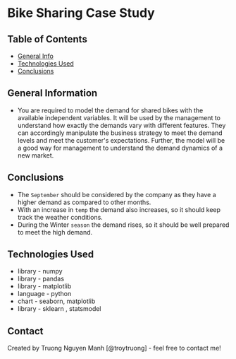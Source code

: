 # Bike Sharing Case Study


## Table of Contents
* [General Info](#general-information)
* [Technologies Used](#technologies-used)
* [Conclusions](#conclusions)

<!-- You can include any other section that is pertinent to your problem -->

## General Information
- You are required to model the demand for shared bikes with the available independent variables. It will be used by the management to understand how exactly the demands vary with different features. They can accordingly manipulate the business strategy to meet the demand levels and meet the customer's expectations. Further, the model will be a good way for management to understand the demand dynamics of a new market.

<!-- You don't have to answer all the questions - just the ones relevant to your project. -->

## Conclusions
- The `September` should be considered by the company as they have a higher demand as compared to other months.
- With an increase in `temp` the demand also increases, so it should keep track the weather conditions.
- During the Winter `season` the demand rises, so it should be well prepared to meet the high demand.

<!-- You don't have to answer all the questions - just the ones relevant to your project. -->


## Technologies Used
- library - numpy
- library - pandas
- library - matplotlib
- language - python
- chart - seaborn, matplotlib
- library - sklearn , statsmodel

<!-- As the libraries versions keep on changing, it is recommended to mention the version of library used in this project -->

## Contact
Created by Truong Nguyen Manh [@troytruong] - feel free to contact me!


<!-- Optional -->
<!-- ## License -->
<!-- This project is open source and available under the [... License](). -->

<!-- You don't have to include all sections - just the one's relevant to your project -->